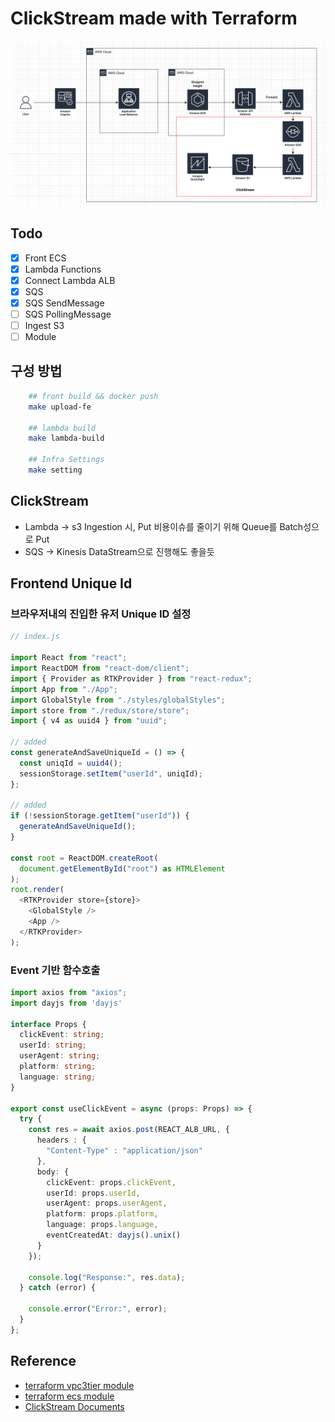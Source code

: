 # ClickStream made with Terraform

![1](./public/1.png)

## Todo

- [x] Front ECS
- [x] Lambda Functions
- [x] Connect Lambda ALB
- [x] SQS
- [x] SQS SendMessage
- [ ] SQS PollingMessage
- [ ] Ingest S3
- [ ] Module

## 구성 방법

```sh
    ## front build && docker push
    make upload-fe

    ## lambda build 
    make lambda-build

    ## Infra Settings
    make setting

```

## ClickStream

- Lambda -> s3 Ingestion 시, Put 비용이슈를 줄이기 위해 Queue를 Batch성으로 Put
- SQS -> Kinesis DataStream으로 진행해도 좋을듯

## Frontend Unique Id

### 브라우저내의 진입한 유저 Unique ID 설정

```ts
// index.js

import React from "react";
import ReactDOM from "react-dom/client";
import { Provider as RTKProvider } from "react-redux";
import App from "./App";
import GlobalStyle from "./styles/globalStyles";
import store from "./redux/store/store";
import { v4 as uuid4 } from "uuid";

// added
const generateAndSaveUniqueId = () => {
  const uniqId = uuid4();
  sessionStorage.setItem("userId", uniqId);
};

// added
if (!sessionStorage.getItem("userId")) {
  generateAndSaveUniqueId();
}

const root = ReactDOM.createRoot(
  document.getElementById("root") as HTMLElement
);
root.render(
  <RTKProvider store={store}>
    <GlobalStyle />
    <App />
  </RTKProvider>
);
```

### Event 기반 함수호출

```ts
import axios from "axios";
import dayjs from 'dayjs'

interface Props {
  clickEvent: string;
  userId: string;
  userAgent: string;
  platform: string;
  language: string;
}

export const useClickEvent = async (props: Props) => {
  try {
    const res = await axios.post(REACT_ALB_URL, {
      headers : {
        "Content-Type" : "application/json"
      },
      body: {
        clickEvent: props.clickEvent,
        userId: props.userId,
        userAgent: props.userAgent,
        platform: props.platform,
        language: props.language,
        eventCreatedAt: dayjs().unix()
      }
    });

    console.log("Response:", res.data);
  } catch (error) {

    console.error("Error:", error);
  }
};
```


## Reference 

- <a href="https://registry.terraform.io/modules/zkfmapf123/vpc3tier/lee/latest"> terraform vpc3tier module </a>
- <a href="https://registry.terraform.io/modules/zkfmapf123/ecs-fargate/lee/latest"> terraform ecs module </a>
- <a href="https://aws.amazon.com/ko/blogs/korea/new-solution-clickstream-analytics-on-aws-for-mobile-and-web-applications/"> ClickStream  Documents </a>